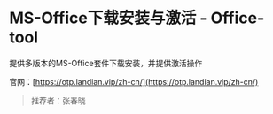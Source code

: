# MS-Office下载安装与激活 - Office-tool

提供多版本的MS-Office套件下载安装，并提供激活操作

官网：[https://otp.landian.vip/zh-cn/](https://otp.landian.vip/zh-cn/)

> 推荐者：张春晓

